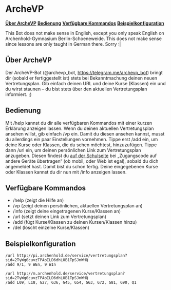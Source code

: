 # ArcheVP

**[Über ArcheVP](#about)**
**[Bedienung](#bedienung)**
**[Verfügbare Kommandos](#commands)**
**[Beispielkonfiguration](#example)**

This Bot does not make sense in English, except you only speak English on Archenhold-Gymnasium Berlin-Schoeneweide. This does not make sense since lessons are only taught in German there. Sorry :|

<a id="about"></a>
## Über ArcheVP

Der ArcheVP-Bot (@archevp_bot, https://telegram.me/archevp_bot) bringt dir (sobald er fertiggestellt ist) stets bei Bekanntmachung deinen neuen Vertretungsplan. Gib einfach deinen URL und deine Kurse (Klassen) ein und du wirst staunen – du bist stets über den aktuellen Vertretungsplan informiert. ;)

<a id="bedienung"></a>
## Bedienung

Mit /help kannst du dir alle verfügbaren Kommandos mit einer kurzen Erklärung anzeigen lassen.
Wenn du deinen aktuellen Vertretungsplan ansehen willst, gib einfach /vp ein.
Damit du diesen ansehen kannst, musst du allerdings ein paar Einstellungen vornehmen. Tippe erst /add ein, um deine Kurse oder Klassen, die du sehen möchtest, hinzuzufügen. Tippe dann /url ein, um deinen persönlichen Link zum Vertretungsplan anzugeben. Diesen findest du [auf der Schulseite](http://pi.archenhold.de/service/vertretungsplan) bei „Zugangscode auf andere Geräte übertragen“ (ob mobil, oder Web ist egal), sobald du dich angemeldet hast.
Damit bist du schon fertig. Deine eingegebenen Kurse oder Klassen kannst du dir nun mit /info anzeigen lassen.

<a id="commands"></a>
## Verfügbare Kommandos

- /help (zeigt die Hilfe an)
- /vp (zeigt deinen persönlichen, aktuellen Vertretungsplan an)
- /info (zeigt deine eingetragenen Kurse/Klassen an)
- /url (setzt deinen Link zum Vertretungsplan)
- /add (fügt Kurse/Klassen zu deinen Kursen/Klassen hinzu)
- /del (löscht einzelne Kurse/Klassen)

<a id="example"></a>
## Beispielkonfiguration

```
/url http://pi.archenhold.de/service/vertretungsplan?sid=2TyWg0cuvzTPAoILD6dhLUB1TpSJnWHQ
/add 9/1, 9 WEn, 9 WIn
```

```
/url http://m.archenhold.de/service/vertretungsplan?sid=2TyWg0cuvzTPAoILD6dhLUB1TpSJnWHQ
/add L09, L18, G27, G36, G45, G54, G63, G72, G81, G90, Q1
```
